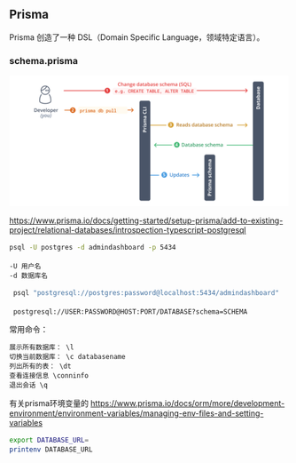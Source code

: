 ## Prisma

Prisma 创造了一种 DSL（Domain Specific Language，领域特定语言）。

### schema.prisma

![alt text](../images/image3.png)

<https://www.prisma.io/docs/getting-started/setup-prisma/add-to-existing-project/relational-databases/introspection-typescript-postgresql>

```sh
psql -U postgres -d admindashboard -p 5434

-U 用户名
-d 数据库名
```

```sh
 psql "postgresql://postgres:password@localhost:5434/admindashboard"

 postgresql://USER:PASSWORD@HOST:PORT/DATABASE?schema=SCHEMA
```

常用命令：

```md
展示所有数据库： \l
切换当前数据库： \c databasename
列出所有的表： \dt
查看连接信息 \conninfo
退出会话 \q
```



有关prisma环境变量的
<https://www.prisma.io/docs/orm/more/development-environment/environment-variables/managing-env-files-and-setting-variables>

```sh
export DATABASE_URL=
printenv DATABASE_URL
```